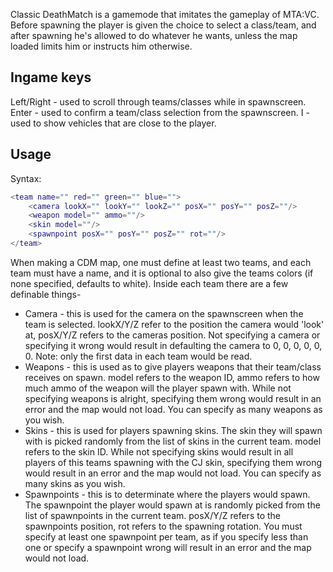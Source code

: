 Classic DeathMatch is a gamemode that imitates the gameplay of MTA:VC. Before spawning the player is given the choice to select a class/team, and after spawning he's allowed to do whatever he wants, unless the map loaded limits him or instructs him otherwise.

Ingame keys
-----------

Left/Right - used to scroll through teams/classes while in spawnscreen.
Enter - used to confirm a team/class selection from the spawnscreen.
I - used to show vehicles that are close to the player.

Usage
-----

Syntax:

``` lua
<team name="" red="" green="" blue="">
    <camera lookX="" lookY="" lookZ="" posX="" posY="" posZ=""/>
    <weapon model="" ammo=""/>
    <skin model=""/>
    <spawnpoint posX="" posY="" posZ="" rot=""/>
</team>
```

When making a CDM map, one must define at least two teams, and each team must have a name, and it is optional to also give the teams colors (if none specified, defaults to white).
Inside each team there are a few definable things-

-   Camera - this is used for the camera on the spawnscreen when the team is selected. lookX/Y/Z refer to the position the camera would 'look' at, posX/Y/Z refers to the cameras position. Not specifying a camera or specifying it wrong would result in defaulting the camera to 0, 0, 0, 0, 0, 0. Note: only the first <camera> data in each team would be read.
-   Weapons - this is used as to give players weapons that their team/class receives on spawn. model refers to the weapon ID, ammo refers to how much ammo of the weapon will the player spawn with. While not specifying weapons is alright, specifying them wrong would result in an error and the map would not load. You can specify as many weapons as you wish.
-   Skins - this is used for players spawning skins. The skin they will spawn with is picked randomly from the list of skins in the current team. model refers to the skin ID. While not specifying skins would result in all players of this teams spawning with the CJ skin, specifying them wrong would result in an error and the map would not load. You can specify as many skins as you wish.
-   Spawnpoints - this is to determinate where the players would spawn. The spawnpoint the player would spawn at is randomly picked from the list of spawnpoints in the current team. posX/Y/Z refers to the spawnpoints position, rot refers to the spawning rotation. You must specify at least one spawnpoint per team, as if you specify less than one or specify a spawnpoint wrong will result in an error and the map would not load.
